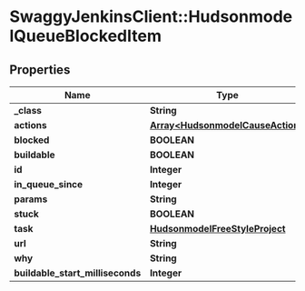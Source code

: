 # SwaggyJenkinsClient::HudsonmodelQueueBlockedItem

## Properties
Name | Type | Description | Notes
------------ | ------------- | ------------- | -------------
**_class** | **String** |  | [optional] 
**actions** | [**Array&lt;HudsonmodelCauseAction&gt;**](HudsonmodelCauseAction.md) |  | [optional] 
**blocked** | **BOOLEAN** |  | [optional] 
**buildable** | **BOOLEAN** |  | [optional] 
**id** | **Integer** |  | [optional] 
**in_queue_since** | **Integer** |  | [optional] 
**params** | **String** |  | [optional] 
**stuck** | **BOOLEAN** |  | [optional] 
**task** | [**HudsonmodelFreeStyleProject**](HudsonmodelFreeStyleProject.md) |  | [optional] 
**url** | **String** |  | [optional] 
**why** | **String** |  | [optional] 
**buildable_start_milliseconds** | **Integer** |  | [optional] 


